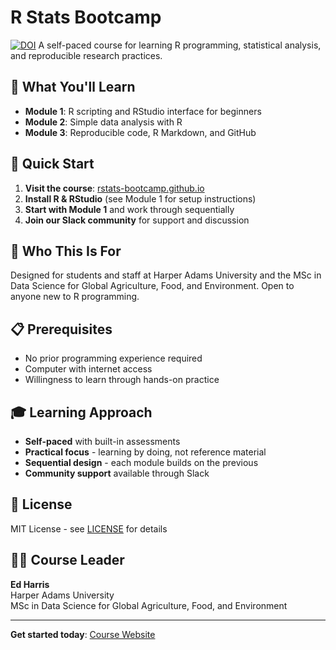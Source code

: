 # R Stats Bootcamp
[![DOI](https://zenodo.org/badge/544170961.svg)](https://doi.org/10.5281/zenodo.15667036)
A self-paced course for learning R programming, statistical analysis, and reproducible research practices.

## 🎯 What You'll Learn

- **Module 1**: R scripting and RStudio interface for beginners
- **Module 2**: Simple data analysis with R
- **Module 3**: Reproducible code, R Markdown, and GitHub

## 🚀 Quick Start

1. **Visit the course**: [rstats-bootcamp.github.io](https://rstats-bootcamp.github.io/website/)
2. **Install R & RStudio** (see Module 1 for setup instructions)
3. **Start with Module 1** and work through sequentially
4. **Join our Slack community** for support and discussion

## 👥 Who This Is For

Designed for students and staff at Harper Adams University and the MSc in Data Science for Global Agriculture, Food, and Environment. Open to anyone new to R programming.

## 📋 Prerequisites

- No prior programming experience required
- Computer with internet access
- Willingness to learn through hands-on practice

## 🎓 Learning Approach

- **Self-paced** with built-in assessments
- **Practical focus** - learning by doing, not reference material
- **Sequential design** - each module builds on the previous
- **Community support** available through Slack

## 📄 License

MIT License - see [LICENSE](LICENSE) for details

## 👨‍🏫 Course Leader

**Ed Harris**  
Harper Adams University  
MSc in Data Science for Global Agriculture, Food, and Environment

---

**Get started today**: [Course Website](https://rstats-bootcamp.github.io/website/)
